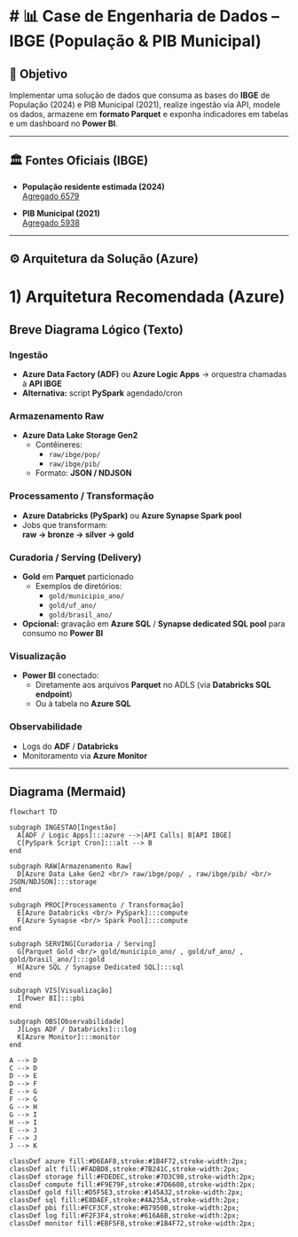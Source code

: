 # # 📊 Case de Engenharia de Dados – IBGE (População & PIB Municipal)

## 🎯 Objetivo
Implementar uma solução de dados que consuma as bases do **IBGE** de População (2024) e PIB Municipal (2021), realize ingestão via API, modele os dados, armazene em **formato Parquet** e exponha indicadores em tabelas e um dashboard no **Power BI**.

---

## 🏛️ Fontes Oficiais (IBGE)

- **População residente estimada (2024)**  
  [Agregado 6579](https://servicodados.ibge.gov.br/api/v3/agregados/6579/)

- **PIB Municipal (2021)**  
  [Agregado 5938](https://servicodados.ibge.gov.br/api/v3/agregados/5938/)

---

## ⚙️ Arquitetura da Solução (Azure)

# 1) Arquitetura Recomendada (Azure)

## Breve Diagrama Lógico (Texto)

### Ingestão
- **Azure Data Factory (ADF)** ou **Azure Logic Apps** → orquestra chamadas à **API IBGE**  
- **Alternativa:** script **PySpark** agendado/cron  

### Armazenamento Raw
- **Azure Data Lake Storage Gen2**  
  - Contêineres:  
    - `raw/ibge/pop/`  
    - `raw/ibge/pib/`  
  - Formato: **JSON / NDJSON**  

### Processamento / Transformação
- **Azure Databricks (PySpark)** ou **Azure Synapse Spark pool**  
- Jobs que transformam:  
  **raw → bronze → silver → gold**  

### Curadoria / Serving (Delivery)
- **Gold** em **Parquet** particionado  
  - Exemplos de diretórios:  
    - `gold/municipio_ano/`  
    - `gold/uf_ano/`  
    - `gold/brasil_ano/`  
- **Opcional:** gravação em **Azure SQL** / **Synapse dedicated SQL pool** para consumo no **Power BI**  

### Visualização
- **Power BI** conectado:  
  - Diretamente aos arquivos **Parquet** no ADLS (via **Databricks SQL endpoint**)  
  - Ou à tabela no **Azure SQL**  

### Observabilidade
- Logs do **ADF** / **Databricks**  
- Monitoramento via **Azure Monitor**  

---

## Diagrama (Mermaid)

```mermaid
flowchart TD

subgraph INGESTAO[Ingestão]
  A[ADF / Logic Apps]:::azure -->|API Calls| B[API IBGE]
  C[PySpark Script Cron]:::alt --> B
end

subgraph RAW[Armazenamento Raw]
  D[Azure Data Lake Gen2 <br/> raw/ibge/pop/ , raw/ibge/pib/ <br/> JSON/NDJSON]:::storage
end

subgraph PROC[Processamento / Transformação]
  E[Azure Databricks <br/> PySpark]:::compute
  F[Azure Synapse <br/> Spark Pool]:::compute
end

subgraph SERVING[Curadoria / Serving]
  G[Parquet Gold <br/> gold/municipio_ano/ , gold/uf_ano/ , gold/brasil_ano/]:::gold
  H[Azure SQL / Synapse Dedicated SQL]:::sql
end

subgraph VIS[Visualização]
  I[Power BI]:::pbi
end

subgraph OBS[Observabilidade]
  J[Logs ADF / Databricks]:::log
  K[Azure Monitor]:::monitor
end

A --> D
C --> D
D --> E
D --> F
E --> G
F --> G
G --> H
G --> I
H --> I
E --> J
F --> J
J --> K

classDef azure fill:#D6EAF8,stroke:#1B4F72,stroke-width:2px;
classDef alt fill:#FADBD8,stroke:#7B241C,stroke-width:2px;
classDef storage fill:#FDEDEC,stroke:#7D3C98,stroke-width:2px;
classDef compute fill:#F9E79F,stroke:#7D6608,stroke-width:2px;
classDef gold fill:#D5F5E3,stroke:#145A32,stroke-width:2px;
classDef sql fill:#E8DAEF,stroke:#4A235A,stroke-width:2px;
classDef pbi fill:#FCF3CF,stroke:#B7950B,stroke-width:2px;
classDef log fill:#F2F3F4,stroke:#616A6B,stroke-width:2px;
classDef monitor fill:#EBF5FB,stroke:#1B4F72,stroke-width:2px;





